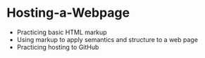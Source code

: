# Hosting-a-Webpage
- Practicing basic HTML markup
- Using markup to apply semantics and structure to a web page
- Practicing hosting to GitHub
